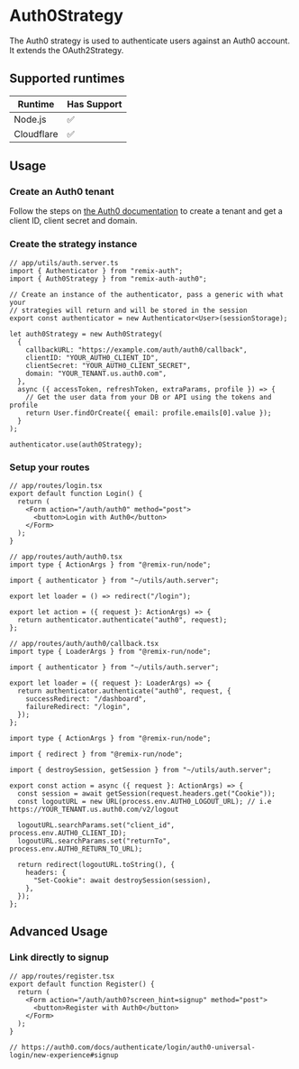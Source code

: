 # Auth0Strategy

The Auth0 strategy is used to authenticate users against an Auth0 account. It extends the OAuth2Strategy.

## Supported runtimes

| Runtime    | Has Support |
| ---------- | ----------- |
| Node.js    | ✅          |
| Cloudflare | ✅          |

## Usage

### Create an Auth0 tenant

Follow the steps on [the Auth0 documentation](https://auth0.com/docs/get-started/create-tenants) to create a tenant and get a client ID, client secret and domain.

### Create the strategy instance

```tsx
// app/utils/auth.server.ts
import { Authenticator } from "remix-auth";
import { Auth0Strategy } from "remix-auth-auth0";

// Create an instance of the authenticator, pass a generic with what your
// strategies will return and will be stored in the session
export const authenticator = new Authenticator<User>(sessionStorage);

let auth0Strategy = new Auth0Strategy(
  {
    callbackURL: "https://example.com/auth/auth0/callback",
    clientID: "YOUR_AUTH0_CLIENT_ID",
    clientSecret: "YOUR_AUTH0_CLIENT_SECRET",
    domain: "YOUR_TENANT.us.auth0.com",
  },
  async ({ accessToken, refreshToken, extraParams, profile }) => {
    // Get the user data from your DB or API using the tokens and profile
    return User.findOrCreate({ email: profile.emails[0].value });
  }
);

authenticator.use(auth0Strategy);
```

### Setup your routes

```tsx
// app/routes/login.tsx
export default function Login() {
  return (
    <Form action="/auth/auth0" method="post">
      <button>Login with Auth0</button>
    </Form>
  );
}
```

```tsx
// app/routes/auth/auth0.tsx
import type { ActionArgs } from "@remix-run/node";

import { authenticator } from "~/utils/auth.server";

export let loader = () => redirect("/login");

export let action = ({ request }: ActionArgs) => {
  return authenticator.authenticate("auth0", request);
};
```

```tsx
// app/routes/auth/auth0/callback.tsx
import type { LoaderArgs } from "@remix-run/node";

import { authenticator } from "~/utils/auth.server";

export let loader = ({ request }: LoaderArgs) => {
  return authenticator.authenticate("auth0", request, {
    successRedirect: "/dashboard",
    failureRedirect: "/login",
  });
};
```

```tsx
import type { ActionArgs } from "@remix-run/node";

import { redirect } from "@remix-run/node";

import { destroySession, getSession } from "~/utils/auth.server";

export const action = async ({ request }: ActionArgs) => {
  const session = await getSession(request.headers.get("Cookie"));
  const logoutURL = new URL(process.env.AUTH0_LOGOUT_URL); // i.e https://YOUR_TENANT.us.auth0.com/v2/logout

  logoutURL.searchParams.set("client_id", process.env.AUTH0_CLIENT_ID);
  logoutURL.searchParams.set("returnTo", process.env.AUTH0_RETURN_TO_URL);

  return redirect(logoutURL.toString(), {
    headers: {
      "Set-Cookie": await destroySession(session),
    },
  });
};
```

## Advanced Usage

### Link directly to signup

```tsx
// app/routes/register.tsx
export default function Register() {
  return (
    <Form action="/auth/auth0?screen_hint=signup" method="post">
      <button>Register with Auth0</button>
    </Form>
  );
}

// https://auth0.com/docs/authenticate/login/auth0-universal-login/new-experience#signup
```
